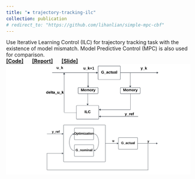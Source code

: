 ```yaml
---
title: "▪ trajectory-tracking-ilc"
collection: publication
# redirect_to: "https://github.com/lihanlian/simple-mpc-cbf"
---
```

Use Iterative Learning Control (ILC) for trajectory tracking task with the existence of model mismatch. Model Predictive Control (MPC) is also used for comparison.<br/> 
<i class="fa-brands fa-github"></i> [**[Code]**](https://github.com/lihanlian/trajectory-tracking-ilc) &nbsp;&nbsp;&nbsp;&nbsp;
<i class="fa-solid fa-file"></i> [**[Report]**](/files/report-trajectory-tracking-ilc.pdf) &nbsp;&nbsp;&nbsp;&nbsp;
<i class="fa-solid fa-file"></i> [**[Slide]**](/files/presentation-trajectory-tracking-ilc.pdf) <br>
<img src='/images/project-trajectory-tracking-ilc.png'>


<!-- ---
title: "▪ <span style='color: blue;'>trajectory-tracking-ilc </span>"
excerpt: "Use iterative learning control (ILC) for trajectory tracking task with the existence of model mismatch. MPC is also used for comparison. <br/>[**[Code]**](https://github.com/lihanlian/trajectory-tracking-ilc) [**[Report]**](/files/report-trajectory-tracking-ilc.pdf)<br/><img src='/images/project-trajectory-tracking-ilc.png'>"
collection: portfolio
# redirect_to: "https://github.com/lihanlian/trajectory-tracking-ilc" -->
<!-- --- -->
<!-- **Code:** [GitHub Repository](https://github.com/lihanlian/trajectory-tracking-ilc)

**Report:** [PDF Report](file/paper1.pdf) -->
<!-- This is an item in your portfolio. It can be have images or nice text. If you name the file .md, it will be parsed as markdown. If you name the file .html, it will be parsed as HTML.  -->
